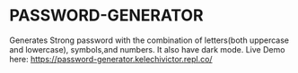 # PASSWORD-GENERATOR
Generates Strong password with the combination of letters(both uppercase and lowercase), symbols,and numbers. It also have dark mode.
Live Demo here: https://password-generator.kelechivictor.repl.co/

